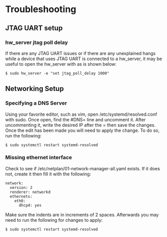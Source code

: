 # Troubleshooting

## JTAG UART setup

### hw_server jtag poll delay

If there are any JTAG UART issues or if there are any unexplained hangs while a device that uses JTAG UART is connected to a hw_server, it may be useful to open the hw_server with as is shown below:

    $ sudo hw_server -e "set jtag_poll_delay 1000"

## Networking Setup

### Specifying a DNS Server
Using your favorite editor, such as vim, open /etc/systemd/resolved.conf with sudo. Once open, find the #DNS= line and uncomment it. After uncommenting it, write the desired IP after the = then save the changes. Once the edit has been made you will need to apply the change. To do so, run the following:

    $ sudo systemctl restart systemd-resolved

### Missing ethernet interface
Check to see if /etc/netplan/01-network-manager-all.yaml exists. If it does not, create it then fill it with the following:

    network:
      version: 2
      renderer: networkd
      ethernets:
        eth0:
          dhcp4: yes

Make sure the indents are in increments of 2 spaces. Afterwards you may need to run the following for changes to apply:

    $ sudo systemctl restart systemd-resolved

[README]: https://github.com/linux-genz/udk/blob/master/orthus/README.md
[README_Tool_Setup]: https://github.com/linux-genz/udk/blob/master/orthus/README_Tool_Setup.md
[README_Orthus_Hardware]: https://github.com/linux-genz/udk/blob/master/orthus/README_Orthus_Hardware.md
[README_Troubleshooting]: https://github.com/linux-genz/udk/blob/master/orthus/README_Troubleshooting.md
[HOWTO_Nfs_Setup]: https://github.com/linux-genz/udk/blob/master/orthus/HOWTO_Nfs_Setup.md
[HOWTO_Nfs_Load]: https://github.com/linux-genz/udk/blob/master/orthus/HOWTO_Nfs_Load.md
[HOWTO_Filesystem_Setup]: https://github.com/linux-genz/udk/blob/master/orthus/HOWTO_Filesystem_Setup.md
[HOWTO_Partition_Setup]: https://github.com/linux-genz/udk/blob/master/orthus/HOWTO_Partition_Setup.md
[Orthus_Github]: https://github.com/linux-genz/udk/blob/master/orthus/
[Orthus_Hardware_Guide]: https://developer.bittware.com/products/250-soc.php
[Xilinx_Downloads]: https://www.xilinx.com/support/download.html
[Zynq MPSoC Overview]: https://docs.xilinx.com/v/u/en-US/ds891-zynq-ultrascale-plus-overview
